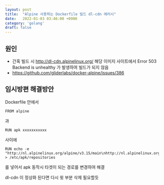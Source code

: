 ```yaml
---
layout: post
title:  "Alpine 사용하는 Dockerfile 빌드 dl-cdn 에러시"
date:   2022-01-03 03:46:00 +0900
category: 'golang'
draft: false
---
```


## 원인

- 간혹 빌드 시 http://dl-cdn.alpinelinux.org/ 해당 이미지 사이트에서 Error 503 Backend is unhealthy 가 발생하여 빌드가 되지 않음
- https://github.com/gliderlabs/docker-alpine/issues/386

## 임시방편 해결방안

Dockerfile 안에서 

```
FROM alpine
```
과

```
RUN apk xxxxxxxxxxx
```
사이에

```
RUN echo -e "http://nl.alpinelinux.org/alpine/v3.15/main\nhttp://nl.alpinelinux.org/alpine/v3.15/community" > /etc/apk/repositories
```
를 넣어서 apk 동작시 타겟이 되는 경로를 변경하여 해결  

dl-cdn 이 정상화 된다면 다시 윗 부분 삭제 필요할듯
